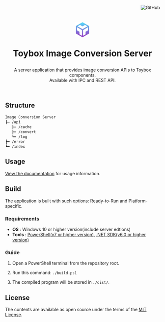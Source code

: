 <p align="right">
<img alt="GitHub" src="https://img.shields.io/github/license/project-toybox/toybox-image-conversion-server">
</p>

<p align="center">
    <h1 align="center">
        <img src="https://raw.githubusercontent.com/project-toybox/toybox-assets/main/images/toybox-icon.png" width="50" height="50">
        <p>Toybox Image Conversion Server</p>
    </h1>
    <p align="center">A server application that provides image conversion APIs to Toybox components.<br>Available with IPC and REST API.</p>
    <br>
</p>

## Structure
```
Image Conversion Server
┣━ /api
   ┣━ /cache
   ┣━ /convert
   ┗━ /log
┣━ /error
┗━ /index
```

## Usage
[View the documentation](README.md) for usage information.

## Build
The application is built with such options: Ready-to-Run and Platform-specific.

### Requirements
 * __OS__ : Windows 10 or higher version(include server edtions)
 * __Tools__ : [PowerShell(v7 or higher version)](https://github.com/PowerShell/PowerShell), [.NET SDK(v6.0 or higher version)](https://dotnet.microsoft.com/en-us/download)

### Guide
1. Open a PowerShell terminal from the repository root.
2. Run this command: `./build.ps1`

3. The compiled program will be stored in `./dist/`.

## License
The contents are available as open source under the terms of the [MIT License](http://opensource.org/licenses/MIT).
